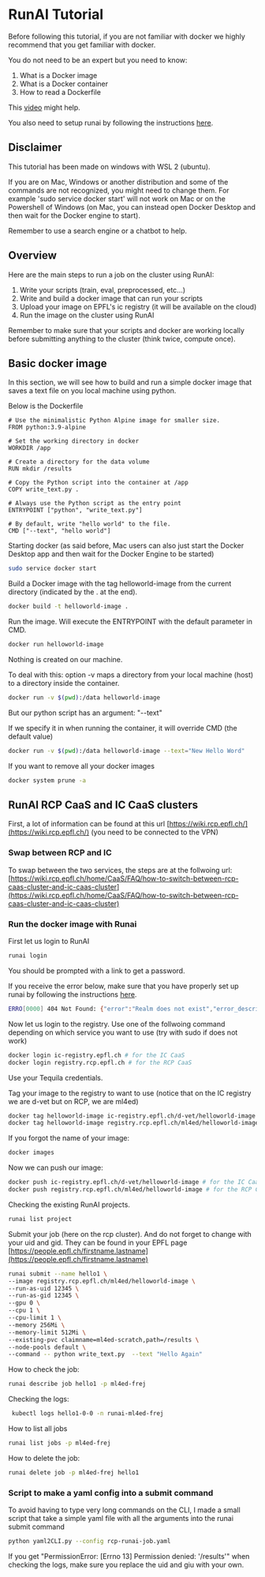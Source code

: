 # RunAI Tutorial

Before following this tutorial, if you are not familiar with docker we highly recommend that you get familiar with docker.

You do not need to be an expert but you need to know:

1. What is a Docker image
2. What is a Docker container
3. How to read a Dockerfile

This [video](https://www.youtube.com/watch?v=eGz9DS-aIeY&t=660s) might help.

You also need to setup runai by following the instructions [here](https://inside.epfl.ch/ic-it-docs/ic-cluster/caas/connecting/).

## Disclaimer

This tutorial has been made on windows with WSL 2 (ubuntu).

If you are on Mac, Windows or another distribution and some of the commands are not recognized, you might need to change them. For example 'sudo service docker start' will not work on Mac or on the Powershell of Windows (on Mac, you can instead open Docker Desktop and then wait for the Docker engine to start).

Remember to use a search engine or a chatbot to help.

## Overview

Here are the main steps to run a job on the cluster using RunAI:

1. Write your scripts (train, eval, preprocessed, etc...)
2. Write and build a docker image that can run your scripts
3. Upload your image on EPFL's ic registry (it will be available on the cloud)
4. Run the image on the cluster using RunAI

Remember to make sure that your scripts and docker are working locally before submitting anything to the cluster (think twice, compute once).

## Basic docker image

In this section, we will see how to build and run a simple docker image that saves a text file on you local machine using python.

Below is the Dockerfile

```Docker
# Use the minimalistic Python Alpine image for smaller size.
FROM python:3.9-alpine

# Set the working directory in docker
WORKDIR /app

# Create a directory for the data volume
RUN mkdir /results

# Copy the Python script into the container at /app
COPY write_text.py .

# Always use the Python script as the entry point
ENTRYPOINT ["python", "write_text.py"]

# By default, write "hello world" to the file.
CMD ["--text", "hello world"]

```

Starting docker (as said before, Mac users can also just start the Docker Desktop app and then wait for the Docker Engine to be started)

```bash
sudo service docker start
```

Build a Docker image with the tag helloworld-image from the current directory (indicated by the . at the end).

```bash
docker build -t helloworld-image .
```

Run the image. Will execute the ENTRYPOINT with the default parameter in CMD.

```bash
docker run helloworld-image
```

Nothing is created on our machine.

To deal with this: option -v maps a directory from your local machine (host) to a directory inside the container.

```bash
docker run -v $(pwd):/data helloworld-image
```

But our python script has an argument: "--text"

If we specify it in when running the container, it will override CMD (the default value)

```bash
docker run -v $(pwd):/data helloworld-image --text="New Hello Word"
```

If you want to remove all your docker images

```bash
docker system prune -a
```

## RunAI RCP CaaS and IC CaaS clusters

First, a lot of information can be found at this url [https://wiki.rcp.epfl.ch/](https://wiki.rcp.epfl.ch/) (you need to be connected to the VPN)

### Swap between RCP and IC

To swap between the two services, the steps are at the follwoing url:  
[https://wiki.rcp.epfl.ch/home/CaaS/FAQ/how-to-switch-between-rcp-caas-cluster-and-ic-caas-cluster](https://wiki.rcp.epfl.ch/home/CaaS/FAQ/how-to-switch-between-rcp-caas-cluster-and-ic-caas-cluster)

### Run the docker image with Runai

First let us login to RunAI

```bash
runai login
```

You should be prompted with a link to get a password.

If you receive the error below, make sure that you have properly set up runai by following the instructions [here](https://inside.epfl.ch/ic-it-docs/ic-cluster/caas/connecting/).

```bash
ERRO[0000] 404 Not Found: {"error":"Realm does not exist","error_description":"For more on this error consult the server log at the debug level."}
```

Now let us login to the registry. Use one of the follwoing command depending on which service you want to use (try with sudo if does not work)

```bash
docker login ic-registry.epfl.ch # for the IC CaaS
docker login registry.rcp.epfl.ch # for the RCP CaaS
```

Use your Tequila credentials.

Tag your image to the registry to want to use (notice that on the IC registry we are d-vet but on RCP, we are ml4ed)

```bash
docker tag helloworld-image ic-registry.epfl.ch/d-vet/helloworld-image # for the IC CaaS
docker tag helloworld-image registry.rcp.epfl.ch/ml4ed/helloworld-image # for the RCP CaaS
```

If you forgot the name of your image:

```bash
docker images
```

Now we can push our image:

```bash
docker push ic-registry.epfl.ch/d-vet/helloworld-image # for the IC CaaS
docker push registry.rcp.epfl.ch/ml4ed/helloworld-image # for the RCP CaaS
```

Checking the existing RunAI projects.

```bash
runai list project
```

Submit your job (here on the rcp cluster). And do not forget to change with your uid and gid. They can be found in your EPFL page [https://people.epfl.ch/firstname.lastname](https://people.epfl.ch/firstname.lastname)

```bash
runai submit --name hello1 \
--image registry.rcp.epfl.ch/ml4ed/helloworld-image \
--run-as-uid 12345 \
--run-as-gid 12345 \
--gpu 0 \
--cpu 1 \
--cpu-limit 1 \
--memory 256Mi \
--memory-limit 512Mi \
--existing-pvc claimname=ml4ed-scratch,path=/results \
--node-pools default \
--command -- python write_text.py  --text "Hello Again"
```

How to check the job:

```bash
runai describe job hello1 -p ml4ed-frej
```

Checking the logs:

```bash
 kubectl logs hello1-0-0 -n runai-ml4ed-frej
```

How to list all jobs

```bash
runai list jobs -p ml4ed-frej
```

How to delete the job:

```bash
runai delete job -p ml4ed-frej hello1
```

### Script to make a yaml config into a submit command

To avoid having to type very long commands on the CLI, I made a small script that take a simple yaml file with all the arguments into the runai submit command

```bash
python yaml2CLI.py --config rcp-runai-job.yaml
```

If you get "PermissionError: [Errno 13] Permission denied: '/results'" when checking the logs, make sure you replace the uid and giu with your own.
